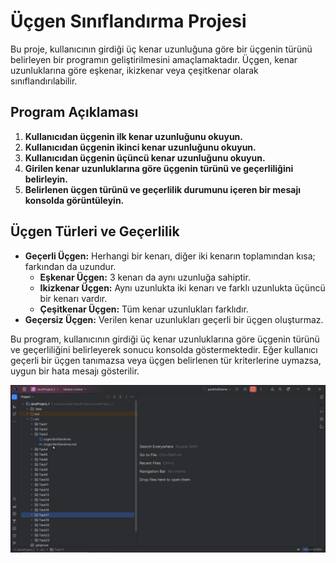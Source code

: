 # Üçgen Sınıflandırma Projesi

Bu proje, kullanıcının girdiği üç kenar uzunluğuna göre bir üçgenin türünü belirleyen bir programın geliştirilmesini amaçlamaktadır. Üçgen, kenar uzunluklarına göre eşkenar, ikizkenar veya çeşitkenar olarak sınıflandırılabilir.

## Program Açıklaması

1. **Kullanıcıdan üçgenin ilk kenar uzunluğunu okuyun.**
2. **Kullanıcıdan üçgenin ikinci kenar uzunluğunu okuyun.**
3. **Kullanıcıdan üçgenin üçüncü kenar uzunluğunu okuyun.**
4. **Girilen kenar uzunluklarına göre üçgenin türünü ve geçerliliğini belirleyin.**
5. **Belirlenen üçgen türünü ve geçerlilik durumunu içeren bir mesajı konsolda görüntüleyin.**

## Üçgen Türleri ve Geçerlilik

- **Geçerli Üçgen:** Herhangi bir kenarı, diğer iki kenarın toplamından kısa; farkından da uzundur.
    - **Eşkenar Üçgen:** 3 kenarı da aynı uzunluğa sahiptir.
    - **Ikizkenar Üçgen:** Aynı uzunlukta iki kenarı ve farklı uzunlukta üçüncü bir kenarı vardır.
    - **Çeşitkenar Üçgen:** Tüm kenar uzunlukları farklıdır.
- **Geçersiz Üçgen:** Verilen kenar uzunlukları geçerli bir üçgen oluşturmaz.

Bu program, kullanıcının girdiği üç kenar uzunluklarına göre üçgenin türünü ve geçerliliğini belirleyerek sonucu konsolda göstermektedir. Eğer kullanıcı geçerli bir üçgen tanımazsa veya üçgen belirlenen tür kriterlerine uymazsa, uygun bir hata mesajı gösterilir.

![Ucgen.gif](Ucgen.gif)